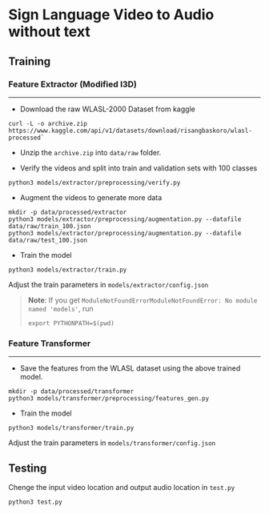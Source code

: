 # Sign Language Video to Audio without text

## Training

### Feature Extractor (Modified I3D)

---

- Download the raw WLASL-2000 Dataset from kaggle

```shell
curl -L -o archive.zip https://www.kaggle.com/api/v1/datasets/download/risangbaskoro/wlasl-processed`
```

- Unzip the `archive.zip` into `data/raw` folder.

- Verify the videos and split into train and validation sets with 100 classes

```shell
python3 models/extractor/preprocessing/verify.py
```

- Augment the videos to generate more data

```shell
mkdir -p data/processed/extractor
python3 models/extractor/preprocessing/augmentation.py --datafile data/raw/train_100.json
python3 models/extractor/preprocessing/augmentation.py --datafile data/raw/test_100.json
```

- Train the model

```shell
python3 models/extractor/train.py
```

Adjust the train parameters in `models/extractor/config.json`

> **Note**: If you get `ModuleNotFoundErrorModuleNotFoundError: No module named 'models'`, run
>
> ```shell
> export PYTHONPATH=$(pwd)
> ```
>

### Feature Transformer

---

- Save the features from the WLASL dataset using the above trained model.

```shell
mkdir -p data/processed/transformer
python3 models/transformer/preprocessing/features_gen.py
```

- Train the model

```shell
python3 models/transformer/train.py
```

Adjust the train parameters in `models/transformer/config.json`

## Testing

Chenge the input video location and output audio location in `test.py`

```shell
python3 test.py
```
